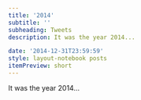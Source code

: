 ```yaml
---
title: '2014'
subtitle: ''
subheading: Tweets
description: It was the year 2014...

date: '2014-12-31T23:59:59'
style: layout-notebook posts
itemPreview: short
---
```

It was the year 2014...
